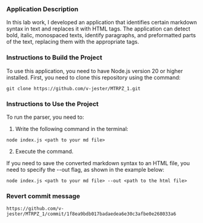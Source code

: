### Application Description

In this lab work, I developed an application that identifies certain markdown syntax in text and replaces it with HTML tags. The application can detect bold, italic, monospaced texts, identify paragraphs, and preformatted parts of the text, replacing them with the appropriate tags.

### Instructions to Build the Project

To use this application, you need to have Node.js version 20 or higher installed. First, you need to clone this repository using the command:

```
git clone https://github.com/v-jester/MTRPZ_1.git
```

### Instructions to Use the Project

To run the parser, you need to:

1. Write the following command in the terminal:
```
node index.js <path to your md file>
```
2. Execute the command.

If you need to save the converted markdown syntax to an HTML file, you need to specify the --out flag, as shown in the example below:
```
node index.js <path to your md file> --out <path to the html file>
```

### Revert commit message
```
https://github.com/v-jester/MTRPZ_1/commit/1f8ea9bdb017badaedea6e30c3afbe0e268033a6
```